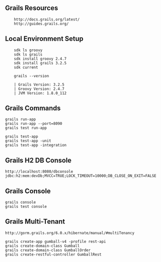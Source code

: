 ## Grails Resources

		http://docs.grails.org/latest/
		http://guides.grails.org/

## Local Environment Setup

		sdk ls groovy
		sdk ls grails
	   	sdk install groovy 2.4.7
	   	sdk install grails 3.2.5
	   	sdk current

	   	grails --version
	    
		| Grails Version: 3.2.5
		| Groovy Version: 2.4.7
		| JVM Version: 1.8.0_112
		
	    
## Grails Commands

	grails run-app
	grails run-app --port=8090
	grails test run-app
	
	grails test-app
	grails test-app -unit
	grails test-app -integration


## Grails H2 DB Console

	http://localhost:8080/dbconsole 
	jdbc:h2:mem:devDb;MVCC=TRUE;LOCK_TIMEOUT=10000;DB_CLOSE_ON_EXIT=FALSE
	

## Grails Console

	grails console
	grails test console

## Grails Multi-Tenant

	http://gorm.grails.org/6.0.x/hibernate/manual/#multiTenancy
	
	grails create-app gumball-v4 -profile rest-api
	grails create-domain-class Gumball
	grails create-domain-class GumballOrder
	grails create-restful-controller GumballRest

	
	




